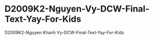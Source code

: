 # D2009K2-Nguyen-Vy-DCW-Final-Text-Yay-For-Kids
D2009K2-Nguyen Khanh Vy-DCW-Final-Text-Yay-For-Kids
